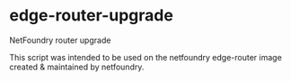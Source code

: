 # edge-router-upgrade

NetFoundry router upgrade

  This script was intended to be used on the 
  netfoundry edge-router image created &
  maintained by netfoundry.